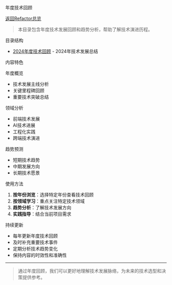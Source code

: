 ﻿年度技术回顾

[返回Refactor总览](./年度技术回顾/README.md)

> 本目录包含年度技术发展回顾和趋势分析，帮助了解技术演进历程。

目录结构
- [2024年度技术回顾](./年度技术回顾/2024年度技术回顾.md) - 2024年技术发展总结

内容特色

年度概览
- 技术发展主线分析
- 关键里程碑回顾
- 重要技术突破总结

领域分析
- 前端技术发展
- AI技术进展
- 工程化实践
- 跨端技术演进

趋势预测
- 短期技术趋势
- 中期发展方向
- 长期技术愿景

使用方法

1. **按年份浏览**：选择特定年份查看技术回顾
2. **按领域学习**：重点关注特定技术领域
3. **趋势分析**：了解技术发展方向
4. **实践指导**：结合当前项目需求

持续更新
- 每年更新年度技术回顾
- 及时补充重要技术事件
- 定期分析技术趋势变化
- 保持内容的时效性和准确性

---

> 通过年度回顾，我们可以更好地理解技术发展脉络，为未来的技术选型和决策提供参考。
